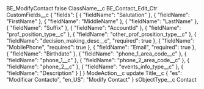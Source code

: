 <?xml version="1.0" encoding="UTF-8"?>
<CustomMetadata xmlns="http://soap.sforce.com/2006/04/metadata" xmlns:xsi="http://www.w3.org/2001/XMLSchema-instance" xmlns:xsd="http://www.w3.org/2001/XMLSchema">
    <label>BE_ModifyContact</label>
    <protected>false</protected>
    <values>
        <field>ClassName__c</field>
        <value xsi:type="xsd:string">BE_Contact_Edit_Ctr</value>
    </values>
    <values>
        <field>CustomFields__c</field>
        <value xsi:type="xsd:string">{
    &quot;fields&quot;: [
        {
            &quot;fieldName&quot;: &quot;Salutation&quot;
        },
        {
            &quot;fieldName&quot;: &quot;FirstName&quot;
        },
        {
            &quot;fieldName&quot;: &quot;MiddleName&quot;
        },
        {
            &quot;fieldName&quot;: &quot;LastName&quot;
        },
        {
            &quot;fieldName&quot;: &quot;Suffix&quot;
        },
        {
            &quot;fieldName&quot;: &quot;AccountId&quot;
        },
        {
            &quot;fieldName&quot;: &quot;prof_position_type__c&quot;
        },
        {
            &quot;fieldName&quot;: &quot;other_prof_prosition_type__c&quot;
        },
        {
            &quot;fieldName&quot;: &quot;decision_making_desc__c&quot;,
            &quot;required&quot;: true
        },
        {
            &quot;fieldName&quot;: &quot;MobilePhone&quot;,
            &quot;required&quot;: true
        },
        {
            &quot;fieldName&quot;: &quot;Email&quot;,
            &quot;required&quot;: true
        },
        {
            &quot;fieldName&quot;: &quot;Birthdate&quot;
        },
        {
            &quot;fieldName&quot;: &quot;phone_1_area_code__c&quot;
        },
        {
            &quot;fieldName&quot;: &quot;phone_1__c&quot;
        },
        {
            &quot;fieldName&quot;: &quot;phone_2_area_code__c&quot;
        },
        {
            &quot;fieldName&quot;: &quot;phone_2__c&quot;
        },
        {
            &quot;fieldName&quot;: &quot;events_info_type__c&quot;
        },
        {
            &quot;fieldName&quot;: &quot;Description&quot;
        }
    ]
}</value>
    </values>
    <values>
        <field>ModeAction__c</field>
        <value xsi:type="xsd:string">update</value>
    </values>
    <values>
        <field>Title__c</field>
        <value xsi:type="xsd:string">{ &quot;es&quot;: &quot;Modificar Contacto&quot;, &quot;en_US&quot;: &quot;Modify Contact&quot; }</value>
    </values>
    <values>
        <field>sObjectType__c</field>
        <value xsi:type="xsd:string">Contact</value>
    </values>
</CustomMetadata>
